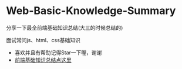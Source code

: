 # Web-Basic-Knowledge-Summary #
分享一下最全前端基础知识总结(大三的时候总结的)

面试常问js、html、css基础知识
* 喜欢并且有帮助记得Star一下喔，谢谢
* [前端基础知识总结点这里](https://github.com/huangshanhe/Web-Basic-knowledge-summary/blob/master/%E5%9C%A8%E7%BA%BFmarkdown/%E5%89%8D%E7%AB%AF%E5%9F%BA%E7%A1%80%E7%9F%A5%E8%AF%86(%E5%B8%B8%E9%97%AE).md "前端基础知识总结点这里")
